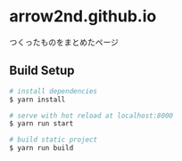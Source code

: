 # arrow2nd.github.io
つくったものをまとめたページ

## Build Setup
```sh
# install dependencies
$ yarn install

# serve with hot reload at localhost:8000
$ yarn run start

# build static project
$ yarn run build
```
